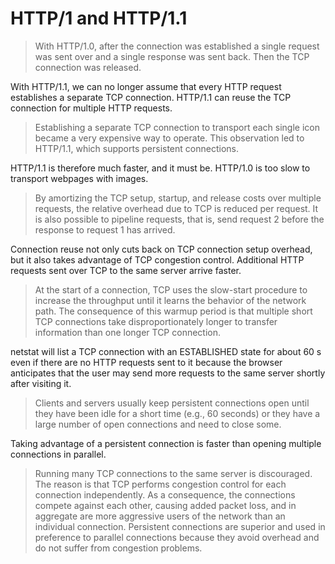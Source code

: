 # HTTP/1 and HTTP/1.1

> With HTTP/1.0, after the connection was established a single request was sent over and a single response was sent back. Then the TCP connection was released.

With HTTP/1.1, we can no longer assume that every HTTP request establishes a separate TCP connection. HTTP/1.1 can reuse the TCP connection for multiple HTTP requests.

> Establishing a separate TCP connection to transport each single icon became a very expensive way to operate.
This observation led to HTTP/1.1, which supports persistent connections.

HTTP/1.1 is therefore much faster, and it must be. HTTP/1.0 is too slow to transport webpages with images.

> By amortizing the TCP setup, startup, and release costs over multiple requests, the relative overhead due to TCP is reduced per request. It is also possible to pipeline requests, that is, send request 2 before the response to request 1 has arrived.

Connection reuse not only cuts back on TCP connection setup overhead, but it also takes advantage of TCP congestion control. Additional HTTP requests sent over TCP to the same server arrive faster.

> At the start of a connection, TCP uses the slow-start procedure to increase the throughput until it learns the behavior of the network path. The consequence of this warmup period is that multiple short TCP connections take disproportionately longer to transfer information than one longer TCP connection.

netstat will list a TCP connection with an ESTABLISHED state for about 60 s even if there are no HTTP requests sent to it because the browser anticipates that the user may send more requests to the same server shortly after visiting it.

> Clients and servers usually keep persistent connections open until they have been idle for a short time (e.g., 60 seconds) or they have a large number of open connections and need to close some.

Taking advantage of a persistent connection is faster than opening multiple connections in parallel.

> Running many TCP connections to the same server is discouraged. The reason is that TCP performs congestion control for each connection independently. As a consequence, the connections compete against each other, causing added packet loss, and in aggregate are more aggressive users of the network than an individual connection. Persistent connections are superior and used in preference to parallel connections because they avoid overhead and do not suffer from congestion problems.